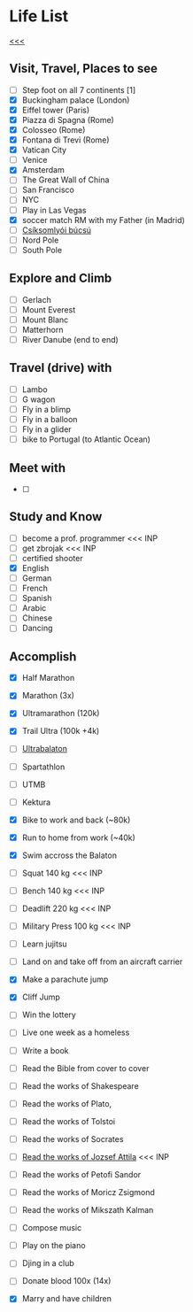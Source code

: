 
Life List
======

[<<<](https://github.com/ttltrk/0con/blob/master/README.MD)

Visit, Travel, Places to see
------

- [ ] Step foot on all 7 continents [1]
- [x] Buckingham palace (London)
- [x] Eiffel tower (Paris)
- [x] Piazza di Spagna (Rome)
- [x] Colosseo (Rome)
- [x] Fontana di Trevi (Rome)
- [x] Vatican City
- [ ] Venice
- [x] Amsterdam
- [ ] The Great Wall of China
- [ ] San Francisco
- [ ] NYC
- [ ] Play in Las Vegas
- [x] soccer match RM with my Father (in Madrid)
- [ ] [Csíksomlyói búcsú](https://hu.wikipedia.org/wiki/Cs%C3%ADksomly%C3%B3i_b%C3%BAcs%C3%BA)
- [ ] Nord Pole
- [ ] South Pole

Explore and Climb
------

- [ ] Gerlach
- [ ] Mount Everest
- [ ] Mount Blanc
- [ ] Matterhorn
- [ ] River Danube (end to end)

Travel (drive) with
------

- [ ] Lambo
- [ ] G wagon
- [ ] Fly in a blimp
- [ ] Fly in a balloon  
- [ ] Fly in a glider
- [ ] bike to Portugal (to Atlantic Ocean)

Meet with
------

- [ ] 

Study and Know
------

- [ ] become a prof. programmer <<< INP
- [ ] get zbrojak <<< INP
- [ ] certified shooter 
- [x] English 
- [ ] German
- [ ] French
- [ ] Spanish
- [ ] Arabic
- [ ] Chinese
- [ ] Dancing

Accomplish
------

- [x] Half Marathon 
- [x] Marathon (3x)
- [x] Ultramarathon (120k)
- [x] Trail Ultra (100k +4k)
- [ ] [Ultrabalaton](http://ultrabalaton.hu/?lang=en)
- [ ] Spartathlon
- [ ] UTMB
- [ ] Kektura
- [x] Bike to work and back (~80k)
- [x] Run to home from work (~40k)
- [x] Swim accross the Balaton
- [ ] Squat 140 kg <<< INP
- [ ] Bench 140 kg <<< INP
- [ ] Deadlift 220 kg <<< INP
- [ ] Military Press 100 kg <<< INP
- [ ] Learn jujitsu
- [ ] Land on and take off from an aircraft carrier
- [x] Make a parachute jump
- [x] Cliff Jump
- [ ] Win the lottery
- [ ] Live one week as a homeless
- [ ] Write a book
- [ ] Read the Bible from cover to cover
- [ ] Read the works of Shakespeare
- [ ] Read the works of Plato, 
- [ ] Read the works of Tolstoi
- [ ] Read the works of Socrates
- [ ] [Read the works of Jozsef Attila](http://mek.niif.hu/00700/00708/html/) <<< INP
- [ ] Read the works of Petofi Sandor
- [ ] Read the works of Moricz Zsigmond
- [ ] Read the works of Mikszath Kalman
- [ ] Compose music
- [ ] Play on the piano
- [ ] Djing in a club
- [ ] Donate blood 100x (14x)
- [x] Marry and have children 









